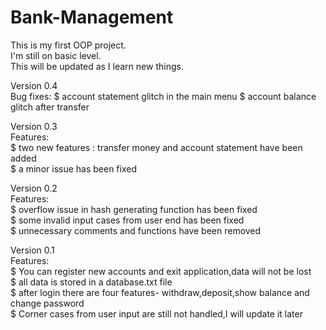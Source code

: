 # Bank-Management  
This is my first OOP project.  
I'm still on basic level.  
This will be updated as I learn new things.  

Version 0.4  
Bug fixes:
$ account statement glitch in the main menu
$ account balance glitch after transfer

Version 0.3  
Features:  
$ two new features : transfer money and account statement have been added  
$ a minor issue has been fixed

Version 0.2  
Features:  
$ overflow issue in hash generating function has been fixed  
$ some invalid input cases from user end has been fixed  
$ unnecessary comments and functions have been removed  

Version 0.1  
Features:  
$ You can register new accounts and exit application,data will not be lost  
$ all data is stored in a database.txt file  
$ after login there are four features- withdraw,deposit,show balance and change password  
$ Corner cases from user input are still not handled,I will update it later  
